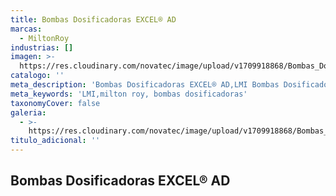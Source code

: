 ```yaml
---
title: Bombas Dosificadoras EXCEL® AD
marcas:
  - MiltonRoy
industrias: []
imagen: >-
  https://res.cloudinary.com/novatec/image/upload/v1709918868/Bombas_Dosificadoras_EXCEL_AD_efotn4.png
catalogo: ''
meta_description: 'Bombas Dosificadoras EXCEL® AD,LMI Bombas Dosificadoras, Milton Roy'
meta_keywords: 'LMI,milton roy, bombas dosificadoras'
taxonomyCover: false
galeria:
  - >-
    https://res.cloudinary.com/novatec/image/upload/v1709918868/Bombas_Dosificadoras_EXCEL_AD_efotn4.png
titulo_adicional: ''
---
```


## **Bombas Dosificadoras EXCEL® AD**
